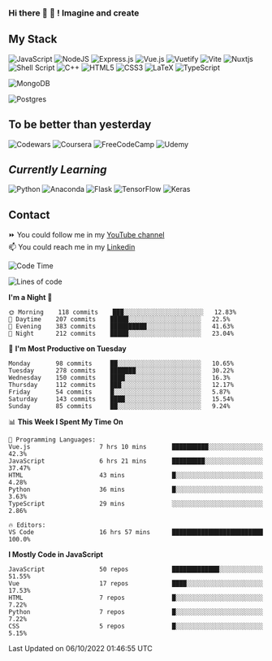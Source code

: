 ### Hi there 👋 🤖 ! Imagine and create

## My Stack
![JavaScript](https://img.shields.io/badge/javascript-%23323330.svg?style=for-the-badge&logo=javascript&logoColor=%23F7DF1E) ![NodeJS](https://img.shields.io/badge/node.js-6DA55F?style=for-the-badge&logo=node.js&logoColor=white) <img alt="Express.js" src="https://img.shields.io/badge/express.js%20-%23404d59.svg?&style=for-the-badge"/> ![Vue.js](https://img.shields.io/badge/vuejs-%2335495e.svg?style=for-the-badge&logo=vuedotjs&logoColor=%234FC08D) ![Vuetify](https://img.shields.io/badge/Vuetify-1867C0?style=for-the-badge&logo=vuetify&logoColor=AEDDFF) ![Vite](https://img.shields.io/badge/vite-%23646CFF.svg?style=for-the-badge&logo=vite&logoColor=white) ![Nuxtjs](https://img.shields.io/badge/Nuxt-002E3B?style=for-the-badge&logo=nuxtdotjs&logoColor=#00DC82) ![Shell Script](https://img.shields.io/badge/shell_script-%23121011.svg?style=for-the-badge&logo=gnu-bash&logoColor=white) ![C++](https://img.shields.io/badge/c++-%2300599C.svg?style=for-the-badge&logo=c%2B%2B&logoColor=white) ![HTML5](https://img.shields.io/badge/html5-%23E34F26.svg?style=for-the-badge&logo=html5&logoColor=white) ![CSS3](https://img.shields.io/badge/css3-%231572B6.svg?style=for-the-badge&logo=css3&logoColor=white) ![LaTeX](https://img.shields.io/badge/latex-%23008080.svg?style=for-the-badge&logo=latex&logoColor=white) ![TypeScript](https://img.shields.io/badge/typescript-%23007ACC.svg?style=for-the-badge&logo=typescript&logoColor=white)
<div>
  <img alt="MongoDB" src ="https://img.shields.io/badge/MongoDB-%234ea94b.svg?&style=for-the-badge&logo=mongodb&logoColor=white"/>
  
  ![Postgres](https://img.shields.io/badge/postgres-%23316192.svg?style=for-the-badge&logo=postgresql&logoColor=white)
</div>

## To be better than yesterday
![Codewars](https://img.shields.io/badge/Codewars-B1361E?style=for-the-badge&logo=codewars&logoColor=grey)
  ![Coursera](https://img.shields.io/badge/Coursera-%230056D2.svg?style=for-the-badge&logo=Coursera&logoColor=white)
  ![FreeCodeCamp](https://img.shields.io/badge/Freecodecamp-%23123.svg?&style=for-the-badge&logo=freecodecamp&logoColor=green)
  ![Udemy](https://img.shields.io/badge/Udemy-A435F0?style=for-the-badge&logo=Udemy&logoColor=white)

## *Currently Learning*
![Python](https://img.shields.io/badge/python-3670A0?style=for-the-badge&logo=python&logoColor=ffdd54) ![Anaconda](https://img.shields.io/badge/Anaconda-%2344A833.svg?style=for-the-badge&logo=anaconda&logoColor=white) 
![Flask](https://img.shields.io/badge/flask-%23000.svg?style=for-the-badge&logo=flask&logoColor=white) ![TensorFlow](https://img.shields.io/badge/TensorFlow-%23FF6F00.svg?style=for-the-badge&logo=TensorFlow&logoColor=white) ![Keras](https://img.shields.io/badge/Keras-%23D00000.svg?style=for-the-badge&logo=Keras&logoColor=white)

## Contact
⏩ You could follow me in my <a href="https://www.youtube.com/c/ViktorJimenezF" target="blank">YouTube channel</a>   <br>
📫 You could reach me in my <a href="https://www.linkedin.com/in/victorjuanjimenez/" target="blank">Linkedin</a>  

<!--START_SECTION:waka-->
![Code Time](http://img.shields.io/badge/Code%20Time-280%20hrs%2028%20mins-blue)

![Lines of code](https://img.shields.io/badge/From%20Hello%20World%20I%27ve%20Written-196%20Thousand%20lines%20of%20code-blue)

**I'm a Night 🦉** 

```text
🌞 Morning    118 commits    ███░░░░░░░░░░░░░░░░░░░░░░   12.83% 
🌆 Daytime    207 commits    █████░░░░░░░░░░░░░░░░░░░░   22.5% 
🌃 Evening    383 commits    ██████████░░░░░░░░░░░░░░░   41.63% 
🌙 Night      212 commits    █████░░░░░░░░░░░░░░░░░░░░   23.04%

```
📅 **I'm Most Productive on Tuesday** 

```text
Monday       98 commits     ██░░░░░░░░░░░░░░░░░░░░░░░   10.65% 
Tuesday      278 commits    ███████░░░░░░░░░░░░░░░░░░   30.22% 
Wednesday    150 commits    ████░░░░░░░░░░░░░░░░░░░░░   16.3% 
Thursday     112 commits    ███░░░░░░░░░░░░░░░░░░░░░░   12.17% 
Friday       54 commits     █░░░░░░░░░░░░░░░░░░░░░░░░   5.87% 
Saturday     143 commits    ████░░░░░░░░░░░░░░░░░░░░░   15.54% 
Sunday       85 commits     ██░░░░░░░░░░░░░░░░░░░░░░░   9.24%

```


📊 **This Week I Spent My Time On** 

```text
💬 Programming Languages: 
Vue.js                   7 hrs 10 mins       ██████████░░░░░░░░░░░░░░░   42.3% 
JavaScript               6 hrs 21 mins       █████████░░░░░░░░░░░░░░░░   37.47% 
HTML                     43 mins             █░░░░░░░░░░░░░░░░░░░░░░░░   4.28% 
Python                   36 mins             █░░░░░░░░░░░░░░░░░░░░░░░░   3.63% 
TypeScript               29 mins             ░░░░░░░░░░░░░░░░░░░░░░░░░   2.86%

🔥 Editors: 
VS Code                  16 hrs 57 mins      █████████████████████████   100.0%

```

**I Mostly Code in JavaScript** 

```text
JavaScript               50 repos            █████████████░░░░░░░░░░░░   51.55% 
Vue                      17 repos            ████░░░░░░░░░░░░░░░░░░░░░   17.53% 
HTML                     7 repos             █░░░░░░░░░░░░░░░░░░░░░░░░   7.22% 
Python                   7 repos             █░░░░░░░░░░░░░░░░░░░░░░░░   7.22% 
CSS                      5 repos             █░░░░░░░░░░░░░░░░░░░░░░░░   5.15%

```



 Last Updated on 06/10/2022 01:46:55 UTC
<!--END_SECTION:waka-->

<!--
**ViktorJJF/ViktorJJF** is a ✨ _special_ ✨ repository because its `README.md` (this file) appears on your GitHub profile.



Here are some ideas to get you started:

- 🔭 I’m currently working on ...
- 🌱 I’m currently learning ...
- 👯 I’m looking to collaborate on ...
- 🤔 I’m looking for help with ...
- 💬 Ask me about ...
- 📫 How to reach me: ...
- 😄 Pronouns: ...
- ⚡ Fun fact: ...
-->
